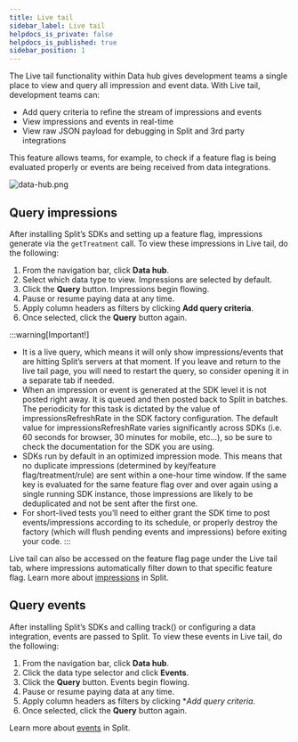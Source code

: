 ```yaml
---
title: Live tail
sidebar_label: Live tail
helpdocs_is_private: false
helpdocs_is_published: true
sidebar_position: 1
---
```


<p>
  <button hidden style={{borderRadius:'8px', border:'1px', fontFamily:'Courier New', fontWeight:'800', textAlign:'left'}}> help.split.io link: https://help.split.io/hc/en-us/articles/360044867032-Live-tail <br /> ✘ images still hosted on help.split.io </button>
</p>

The Live tail functionality within Data hub gives development teams a single place to view and query all impression and event data. With Live tail, development teams can:

* Add query criteria to refine the stream of impressions and events
* View impressions and events in real-time
* View raw JSON payload for debugging in Split and 3rd party integrations

This feature allows teams, for example, to check if a feature flag is being evaluated properly or events are being received from data integrations.

<p>
  <img src="https://help.split.io/hc/article_attachments/15871798585613" alt="data-hub.png" />
</p>

## Query impressions 

After installing Split’s SDKs and setting up a feature flag, impressions generate via the `getTreatment` call. To view these impressions in Live tail, do the following:

1. From the navigation bar, click **Data hub**. 
2. Select which data type to view. Impressions are selected by default.
3. Click the **Query** button. Impressions begin flowing.
4. Pause or resume paying data at any time.
5. Apply column headers as filters by clicking **Add query criteria**.
6. Once selected, click the **Query** button again.

:::warning[Important!]
- It is a live query, which means it will only show impressions/events that are hitting Split’s servers at that moment. If you leave and return to the live tail page, you will need to restart the query, so consider opening it in a separate tab if needed.
- When an impression or event is generated at the SDK level it is not posted right away. It is queued and then posted back to Split in batches. The periodicity for this task is dictated by the value of impressionsRefreshRate in the SDK factory configuration. The default value for impressionsRefreshRate varies significantly across SDKs (i.e. 60 seconds for browser, 30 minutes for mobile, etc...), so be sure to check the documentation for the SDK you are using.
- SDKs run by default in an optimized impression mode. This means that no duplicate impressions (determined by key/feature flag/treatment/rule) are sent within a one-hour time window. If the same key is evaluated for the same feature flag over and over again using a single running SDK instance, those impressions are likely to be deduplicated and not be sent after the first one.
- For short-lived tests you’ll need to either grant the SDK time to post events/impressions according to its schedule, or properly destroy the factory (which will flush pending events and impressions) before exiting your code.
:::

Live tail can also be accessed on the feature flag page under the Live tail tab, where impressions automatically filter down to that specific feature flag.
Learn more about [impressions](https://help.split.io/hc/en-us/articles/360020585192-Impression-events) in Split.

## Query events 

After installing Split’s SDKs and calling track() or configuring a data integration, events are passed to Split. To view these events in Live tail, do the following:

1. From the navigation bar, click **Data hub**.
2. Click the data type selector and click **Events**.
3. Click the **Query** button. Events begin flowing.
4. Pause or resume paying data at any time.
5. Apply column headers as filters by clicking **Add query criteria*.
6. Once selected, click the **Query** button again.

Learn more about [events](https://help.split.io/hc/en-us/articles/360020585772-Track-events) in Split.
